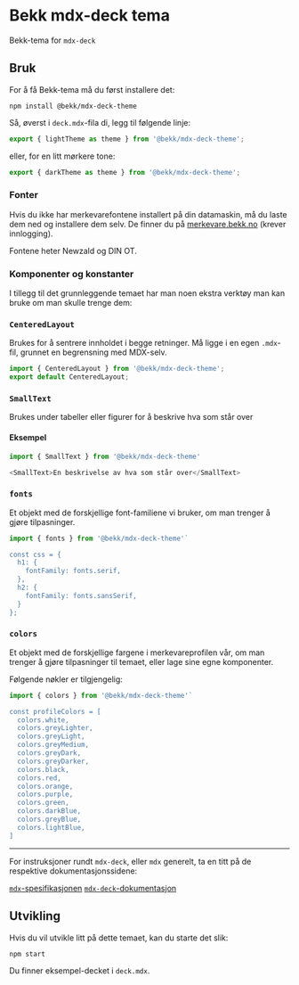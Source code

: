 # Bekk mdx-deck tema

Bekk-tema for `mdx-deck`

## Bruk

For å få Bekk-tema må du først installere det:

```
npm install @bekk/mdx-deck-theme
```

Så, øverst i `deck.mdx`-fila di, legg til følgende linje:

```js
export { lightTheme as theme } from '@bekk/mdx-deck-theme';
```

eller, for en litt mørkere tone:

```js
export { darkTheme as theme } from '@bekk/mdx-deck-theme';
```

### Fonter

Hvis du ikke har merkevarefontene installert på din datamaskin, må du laste dem
ned og installere dem selv. De finner du på
[merkevare.bekk.no](https://merkevare.bekk.no) (krever innlogging).

Fontene heter Newzald og DIN OT.

### Komponenter og konstanter

I tillegg til det grunnleggende temaet har man noen ekstra verktøy man kan bruke
om man skulle trenge dem:

### `CenteredLayout`

Brukes for å sentrere innholdet i begge retninger. Må ligge i en egen
`.mdx`-fil, grunnet en begrensning med MDX-selv.

```js
import { CenteredLayout } from '@bekk/mdx-deck-theme';
export default CenteredLayout;
```

### `SmallText`

Brukes under tabeller eller figurer for å beskrive hva som står over

#### Eksempel

```js
import { SmallText } from '@bekk/mdx-deck-theme'

<SmallText>En beskrivelse av hva som står over</SmallText>
```

### `fonts`

Et objekt med de forskjellige font-familiene vi bruker, om man trenger å gjøre
tilpasninger.

```js
import { fonts } from '@bekk/mdx-deck-theme'`

const css = {
  h1: {
    fontFamily: fonts.serif,
  },
  h2: {
    fontFamily: fonts.sansSerif,
  }
};
```

### `colors`

Et objekt med de forskjellige fargene i merkevareprofilen vår, om man trenger å
gjøre tilpasninger til temaet, eller lage sine egne komponenter.

Følgende nøkler er tilgjengelig:

```js
import { colors } from '@bekk/mdx-deck-theme'`

const profileColors = [
  colors.white,
  colors.greyLighter,
  colors.greyLight,
  colors.greyMedium,
  colors.greyDark,
  colors.greyDarker,
  colors.black,
  colors.red,
  colors.orange,
  colors.purple,
  colors.green,
  colors.darkBlue,
  colors.greyBlue,
  colors.lightBlue,
]
```

---

For instruksjoner rundt `mdx-deck`, eller `mdx` generelt, ta en titt på de
respektive dokumentasjonssidene:

[`mdx`-spesifikasjonen](https://mdxjs.com/)
[`mdx-deck`-dokumentasjon](https://github.com/jxnblk/mdx-deck)

## Utvikling

Hvis du vil utvikle litt på dette temaet, kan du starte det slik:

```sh
npm start
```

Du finner eksempel-decket i `deck.mdx`.
